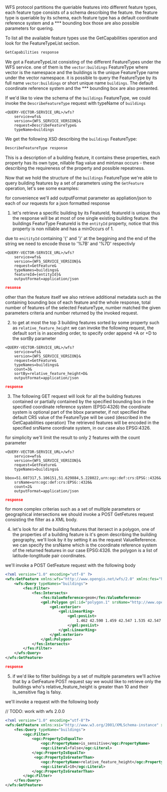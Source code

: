 WFS protocol partitions the queriable features into different feature types, each feature type consists of a schema describing the feature. the feature type is queriable by its schema, each feature type has a default coordinate reference system and a *** bounding box those are also possible parameters for quering.

To list all the available feature types use the GetCapabilities operation and look for the FeatureTypeList section.

```xml
GetCapabilities response
```

We got a FeatureTypeList consisting of the different FeatureTypes under the WFS service. one of them is the `vector:buildings` FeatureType where vector is the namespace and the buildings is the unique FeatureType name under the vector namespace. it is possible to query the FeatureType by its full name `vector:buildings` or short unique name `buildings`.
The default coordinate reference system and the *** bounding box are also presented.

If we'd like to view the schema of the `buildings` FeatureType, we could invoke the `DescribeFeatureType` request with typeName of `buildings`

```
<QUERY-VECTOR-SERVICE_URL>/wfs?
    service=wfs&
    version={WFS_SERVICE_VERSION}&
    request=DescribeFeatureType&
    typeName=buildings
```

We get the following XSD describing the `buildings` FeatureType:

```xml
DescribeFeatureType response
```

This is a description of a building feature, it contains these properties, each property has its own type, nillable flag value and min\max occurs - these describing the requireness of the property and possible repeatness.

Now that we hold the structure of the `buildings` FeatureType we're able to query building features by a set of parameters using the `GetFeature` operation, let's see some examples:

for convenience we'll add outputFormat parameter as appliation/json to each of our requests for a json formatted response

1. let's retrieve a specific building by its FeatureId, featureId is unique thus the response will be at most of one single existing building feature. the buildings FeaturType FeatureId is the `entityId` property, notice that this property is non nillable and has a minOccurs of 1.

due to `enitityId` containing '{' and '}' at the beggining and the end of the string we need to encode those to '%7B' and '%7D' respectivly

```
<QUERY-VECTOR-SERVICE_URL>/wfs?
    service=wfs&
    version={WFS_SERVICE_VERSION}&
    request=GetFeature&
    typeNames=buildings&
    featureId={entityId}&
    outputFormat=application/json
```

```json
resonse
```

other than the feature itself we also retrieve additional metadata such as the containing bounding box of each feature and the whole response, total number of features of the selected FeatureType, number matched the given parameters criteria and number returned by the invoked request.

2. to get at most the top 3 building features sorted by some property such as `relative_feature_height` we can invoke the following request,
the default sort is in ascending order, to specify order append +A or +D to the sortBy parameter

```
<QUERY-VECTOR-SERVICE_URL>/wfs?
    service=wfs&
    version={WFS_SERVICE_VERSION}&
    request=GetFeature&
    typeNames=buildings&
    count=3&
    sortBy=relative_feature_height+D&
    outputFormat=application/json
```

```json
response
```

3. The following GET request will look for all the building features contained or partially contained by the specified bounding box in the specified coordinate reference system (EPSG:4326) the coordinate system is optional part of the bbox parameter, if not specified the default CRS value of the FeatureType will be used (described in the GetCapabilities operation)
The retrieved features will be encoded in the specified srsName coordinate system, in our case also EPSG:4326.

for simplicity we'll limit the result to only 2 features with the count parameter

```
<QUERY-VECTOR-SERVICE_URL>/wfs?
    service=wfs&
    version={WFS_SERVICE_VERSION}&
    request=GetFeature&
    typeNames=buildings&
    bbox=51.607317,5.106151,51.629884,5.228022,urn:ogc:def:crs:EPSG::4326&
    srsName=urn:ogc:def:crs:EPSG::4326&
    count=2&
    outputFormat=application/json
```

```json
response
```

for more complex criterias such as a set of multiple parameters or geographical intersections we should invoke a POST GetFetures request consisting the filter as a XML body.

4. let's look for all the building features that itersect in a polygon, one of the properties of a building feature is it's geom describing the building geography, we'll look by it by setting it as the request ValueReference. we can specify the srsName which is the coordinate reference system of the returned features in our case EPSG:4326.
the polygon is a list of latitude-longtitude pair coordinates.

we'll invoke a POST GetFeature request with the following body

```xml
<?xml version="1.0" encoding="utf-8" ?>
<wfs:GetFeature xmlns:wfs="http://www.opengis.net/wfs/2.0" xmlns:fes="http://www.opengis.net/fes/2.0" xmlns:gml="http://www.opengis.net/gml/3.2" xmlns:sf="http://www.openplans.org/spearfish" xmlns:xsi="http://www.w3.org/2001/XMLSchema-instance" service="WFS" version="2.0.0" xsi:schemaLocation="http://www.opengis.net/wfs/2.0 http://schemas.opengis.net/wfs/2.0/wfs.xsd http://www.opengis.net/gml/3.2 http://schemas.opengis.net/gml/3.2.1/gml.xsd" outputFormat="application/json">
    <wfs:Query typeNames="buildings">
        <fes:Filter>
            <fes:Intersects>
                <fes:ValueReference>geom</fes:ValueReference>
                <gml:Polygon gml:id="polygon.1" srsName="http://www.opengis.net/gml/srs/epsg.xml#4326">
                    <gml:exterior>
                        <gml:LinearRing>
                            <gml:posList>
                                1.462 42.590 1.459 42.547 1.535 42.547 1.537 42.592 1.462 42.590
                            </gml:posList>
                        </gml:LinearRing>
                    </gml:exterior>
                </gml:Polygon>
            </fes:Intersects>
        </fes:Filter>
    </wfs:Query>
</wfs:GetFeature>
```

```json
response
```

5. if we'd like to filter buildings by a set of multiple parameters we'll achive that by a GetFeature POST request
say we would like to retrieve only the buildings who's relative_feature_height is greater than 10 and their is_sensitive flag is falsy.

we'll invoke a request with the following body

// TODO: work with wfs 2.0.0

```xml
<?xml version="1.0" encoding="utf-8"?>
<wfs:GetFeature xmlns:xsi="http://www.w3.org/2001/XMLSchema-instance" xsi:schemaLocation="http://www.opengis.net/wfs" xmlns:wfs="http://www.opengis.net/wfs" xmlns:fes="http://www.opengis.net/fes" xmlns:ogc="http://www.opengis.net/ogc" service="WFS" version="1.0.0" outputFormat="application/json">
    <fes:Query typeName="buildings">
        <ogc:Filter>
            <ogc:PropertyIsEqualTo>
                <ogc:PropertyName>is_sensitive</ogc:PropertyName>
                <ogc:Literal>false</ogc:Literal>
            </ogc:PropertyIsEqualTo>
             <ogc:PropertyIsGreaterThan>
                <ogc:PropertyName>relative_feature_height</ogc:PropertyName>
                <ogc:Literal>10</ogc:Literal>
            </ogc:PropertyIsGreaterThan>
        </ogc:Filter>
    </fes:Query>
</wfs:GetFeature>
```
